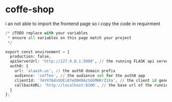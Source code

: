 # coffe-shop
i an not able to import the frontend page so i copy the code in requirment
```python
/* @TODO replace with your variables
 * ensure all variables on this page match your project
 */

export const environment = {
  production: false,
  apiServerUrl: 'http://127.0.0.1:5000', // the running FLASK api server url
  auth0: {
    url: 'alaash.us', // the auth0 domain prefix
    audience: 'coffee', // the audience set for the auth0 app
    clientId: '7mYX76dnhDEi87eDDH9AzSGGMHKrZ1Xa', // the client id generated for the auth0 app
    callbackURL: 'http://localhost:8100', // the base url of the running ionic application. 
  }
};
```
